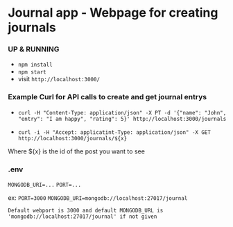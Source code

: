 # Journal app - Webpage for creating journals

### UP & RUNNING
* `npm install`
* `npm start`
* visit `http://localhost:3000/`

### Example Curl for API calls to create and get journal entrys

* `curl -H "Content-Type: application/json" -X PT -d '{"name": "John", "entry": "I am happy", "rating": 5}' http://localhost:3000/journals`

* `curl -i -H "Accept: applicatint-Type: application/json" -X GET http://localhost:3000/journals/${x}`

Where ${x} is the id of the post you want to see

### .env
`MONGODB_URI=...`
`PORT=...`

ex:
`PORT=3000`
`MONGODB_URI=mongodb://localhost:27017/journal`

`Default webport is 3000 and default MONGODB_URL is 'mongodb://localhost:27017/journal' if not given`
